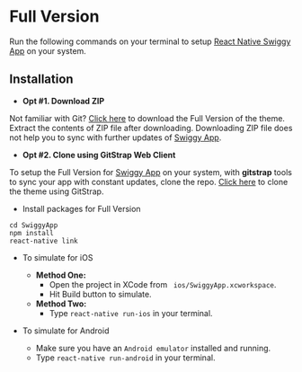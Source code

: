 # Full Version

Run the following commands on your terminal to setup [React Native Swiggy App](http://market.nativebase.io/view/react-native-swiggy-app-theme) on your system.


## Installation

* **Opt #1. Download ZIP**

Not familiar with Git?
[Click here](http://gitstrap.com/strapmobile/SwiggyApp/repository/archive.zip) to download the Full Version of the theme.
Extract the contents of ZIP file after downloading.
Downloading ZIP file does not help you to sync with further updates of [Swiggy App](http://market.nativebase.io/view/react-native-swiggy-app-theme).

* **Opt #2. Clone using GitStrap Web Client**

To setup the Full Version for [Swiggy App](http://market.nativebase.io/view/react-native-swiggy-app-theme) on your system, with **gitstrap** tools to sync your app with constant updates, clone the repo.
[Click here](./gitstrap-tools.md) to clone the theme using GitStrap.

* Install packages for Full Version
```
cd SwiggyApp
npm install
react-native link
```

* To simulate for iOS
  * **Method One:**
    * Open the project in XCode from ``` ios/SwiggyApp.xcworkspace```.
    * Hit Build button to simulate.
  * **Method Two:**
    * Type ``` react-native run-ios ``` in your terminal.

* To simulate for Android
  * Make sure you have an ``` Android emulator ``` installed and running.
  * Type ``` react-native run-android ``` in your terminal.
